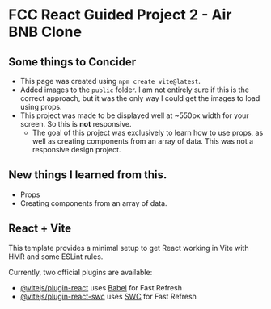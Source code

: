# FCC React Guided Project 2 - Air BNB Clone

<!-- <p align="center">
    <img src="screenshot.png">
</p> -->

## Some things to Concider

- This page was created using `npm create vite@latest`.
- Added images to the `public` folder. I am not entirely sure if this is the correct approach, but it was the only way I could get the images to load using props.
- This project was made to be displayed well at ~550px width for your screen. So this is **not** responsive.
  - The goal of this project was exclusively to learn how to use props, as well as creating components from an array of data. This was not a responsive design project.

## New things I learned from this.

- Props
- Creating components from an array of data.

## React + Vite

This template provides a minimal setup to get React working in Vite with HMR and some ESLint rules.

Currently, two official plugins are available:

- [@vitejs/plugin-react](https://github.com/vitejs/vite-plugin-react/blob/main/packages/plugin-react/README.md) uses [Babel](https://babeljs.io/) for Fast Refresh
- [@vitejs/plugin-react-swc](https://github.com/vitejs/vite-plugin-react-swc) uses [SWC](https://swc.rs/) for Fast Refresh
